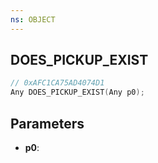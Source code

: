 ```yaml
---
ns: OBJECT
---
```

## DOES_PICKUP_EXIST

```c
// 0xAFC1CA75AD4074D1
Any DOES_PICKUP_EXIST(Any p0);
```

## Parameters
* **p0**:
